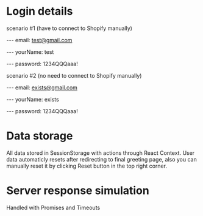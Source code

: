 # Login details

scenario #1 (have to connect to Shopify manually)

--- email: test@gmail.com

--- yourName: test

--- password: 1234QQQaaa!

scenario #2 (no need to connect to Shopify manually)

--- email: exists@gmail.com

--- yourName: exists

--- password: 1234QQQaaa!

# Data storage

All data stored in SessionStorage with actions through React Context. User data automaticly resets after redirecting to final greeting page, also you can manually reset it by clicking Reset button in the top right corner.

# Server response simulation

Handled with Promises and Timeouts
